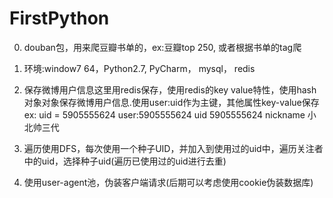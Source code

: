 # FirstPython
0. douban包，用来爬豆瓣书单的，ex:豆瓣top 250, 或者根据书单的tag爬
1. 环境:window7 64，Python2.7, PyCharm， mysql， redis
2. 保存微博用户信息这里用redis保存，使用redis的key value特性，使用hash对象对象保存微博用户信息.使用user:uid作为主键，其他属性key-value保存
    ex:
    uid = 5905555624
    user:5905555624 uid 5905555624 nickname 小北帅三代

3. 遍历使用DFS，每次使用一个种子UID，并加入到使用过的uid中，遍历关注者中的uid，选择种子uid(遍历已使用过的uid进行去重)
4. 使用user-agent池，伪装客户端请求(后期可以考虑使用cookie伪装数据库)

